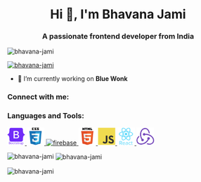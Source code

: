 <h1 align="center">Hi 👋, I'm Bhavana Jami</h1>
<h3 align="center">A passionate frontend developer from India</h3>

<p align="left"> <img src="https://komarev.com/ghpvc/?username=bhavana-jami&label=Profile%20views&color=0e75b6&style=flat" alt="bhavana-jami" /> </p>

<p align="left"> <a href="https://github.com/ryo-ma/github-profile-trophy"><img src="https://github-profile-trophy.vercel.app/?username=bhavana-jami" alt="bhavana-jami" /></a> </p>

- 🔭 I’m currently working on **Blue Wonk**

<h3 align="left">Connect with me:</h3>
<p align="left">
</p>

<h3 align="left">Languages and Tools:</h3>
<p align="left"> <a href="https://getbootstrap.com" target="_blank" rel="noreferrer"> <img src="https://raw.githubusercontent.com/devicons/devicon/master/icons/bootstrap/bootstrap-plain-wordmark.svg" alt="bootstrap" width="40" height="40"/> </a> <a href="https://www.w3schools.com/css/" target="_blank" rel="noreferrer"> <img src="https://raw.githubusercontent.com/devicons/devicon/master/icons/css3/css3-original-wordmark.svg" alt="css3" width="40" height="40"/> </a> <a href="https://firebase.google.com/" target="_blank" rel="noreferrer"> <img src="https://www.vectorlogo.zone/logos/firebase/firebase-icon.svg" alt="firebase" width="40" height="40"/> </a> <a href="https://www.w3.org/html/" target="_blank" rel="noreferrer"> <img src="https://raw.githubusercontent.com/devicons/devicon/master/icons/html5/html5-original-wordmark.svg" alt="html5" width="40" height="40"/> </a> <a href="https://developer.mozilla.org/en-US/docs/Web/JavaScript" target="_blank" rel="noreferrer"> <img src="https://raw.githubusercontent.com/devicons/devicon/master/icons/javascript/javascript-original.svg" alt="javascript" width="40" height="40"/> </a> <a href="https://reactjs.org/" target="_blank" rel="noreferrer"> <img src="https://raw.githubusercontent.com/devicons/devicon/master/icons/react/react-original-wordmark.svg" alt="react" width="40" height="40"/> </a> <a href="https://redux.js.org" target="_blank" rel="noreferrer"> <img src="https://raw.githubusercontent.com/devicons/devicon/master/icons/redux/redux-original.svg" alt="redux" width="40" height="40"/> </a> </p>

<p><img align="left" src="https://github-readme-stats.vercel.app/api/top-langs?username=bhavana-jami&show_icons=true&locale=en&layout=compact" alt="bhavana-jami" /></p>

<p>&nbsp;<img align="center" src="https://github-readme-stats.vercel.app/api?username=bhavana-jami&show_icons=true&locale=en" alt="bhavana-jami" /></p>

<p><img align="center" src="https://github-readme-streak-stats.herokuapp.com/?user=bhavana-jami&" alt="bhavana-jami" /></p>
